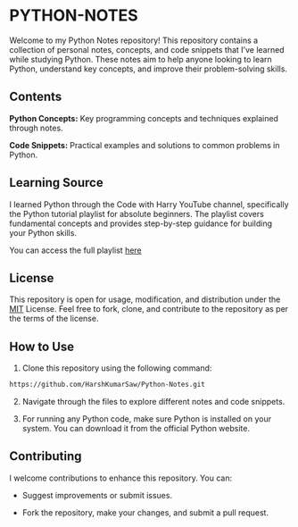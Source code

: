 # PYTHON-NOTES

Welcome to my Python Notes repository! This repository contains a collection of personal notes, concepts, and code snippets that I’ve learned while studying Python. These notes aim to help anyone looking to learn Python, understand key concepts, and improve their problem-solving skills.

## Contents

**Python Concepts:** Key programming concepts and techniques explained through notes.

**Code Snippets:** Practical examples and solutions to common problems in Python.


## Learning Source

I learned Python through the Code with Harry YouTube channel, specifically the Python tutorial playlist for absolute beginners. The playlist covers fundamental concepts and provides step-by-step guidance for building your Python skills.

You can access the full playlist [here](https://youtube.com/playlist?list=PLu0W_9lII9agICnT8t4iYVSZ3eykIAOME&si=qrJh-JVGp8zVM8l3)

## License

This repository is open for usage, modification, and distribution under the [MIT](https://github.com/HarshKumarSaw/Python-Notes/blob/main/LICENSE) License. Feel free to fork, clone, and contribute to the repository as per the terms of the license.

## How to Use

1. Clone this repository using the following command:

```bash
https://github.com/HarshKumarSaw/Python-Notes.git
```


2. Navigate through the files to explore different notes and code snippets.


3. For running any Python code, make sure Python is installed on your system. You can download it from the official Python website.



## Contributing

I welcome contributions to enhance this repository. You can:

* Suggest improvements or submit issues.

* Fork the repository, make your changes, and submit a pull request.
